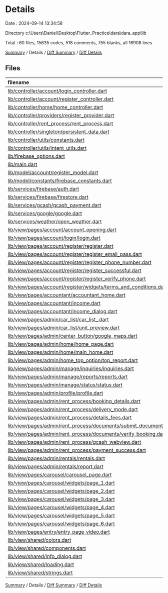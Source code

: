 # Details

Date : 2024-09-14 13:34:58

Directory c:\\Users\\Daniel\\Desktop\\Flutter_Practice\\dara\\dara_app\\lib

Total : 60 files,  15635 codes, 518 comments, 755 blanks, all 16908 lines

[Summary](results.md) / Details / [Diff Summary](diff.md) / [Diff Details](diff-details.md)

## Files
| filename | language | code | comment | blank | total |
| :--- | :--- | ---: | ---: | ---: | ---: |
| [lib/controller/account/login_controller.dart](/lib/controller/account/login_controller.dart) | Dart | 47 | 20 | 4 | 71 |
| [lib/controller/account/register_controller.dart](/lib/controller/account/register_controller.dart) | Dart | 131 | 7 | 10 | 148 |
| [lib/controller/home/home_controller.dart](/lib/controller/home/home_controller.dart) | Dart | 267 | 11 | 20 | 298 |
| [lib/controller/providers/register_provider.dart](/lib/controller/providers/register_provider.dart) | Dart | 42 | 3 | 6 | 51 |
| [lib/controller/rent_process/rent_process.dart](/lib/controller/rent_process/rent_process.dart) | Dart | 143 | 3 | 13 | 159 |
| [lib/controller/singleton/persistent_data.dart](/lib/controller/singleton/persistent_data.dart) | Dart | 24 | 8 | 13 | 45 |
| [lib/controller/utils/constants.dart](/lib/controller/utils/constants.dart) | Dart | 5 | 0 | 0 | 5 |
| [lib/controller/utils/intent_utils.dart](/lib/controller/utils/intent_utils.dart) | Dart | 31 | 2 | 5 | 38 |
| [lib/firebase_options.dart](/lib/firebase_options.dart) | Dart | 53 | 12 | 4 | 69 |
| [lib/main.dart](/lib/main.dart) | Dart | 128 | 18 | 23 | 169 |
| [lib/model/account/register_model.dart](/lib/model/account/register_model.dart) | Dart | 28 | 0 | 2 | 30 |
| [lib/model/constants/firebase_constants.dart](/lib/model/constants/firebase_constants.dart) | Dart | 3 | 0 | 0 | 3 |
| [lib/services/firebase/auth.dart](/lib/services/firebase/auth.dart) | Dart | 64 | 6 | 8 | 78 |
| [lib/services/firebase/firestore.dart](/lib/services/firebase/firestore.dart) | Dart | 14 | 0 | 2 | 16 |
| [lib/services/gcash/gcash_payment.dart](/lib/services/gcash/gcash_payment.dart) | Dart | 57 | 6 | 5 | 68 |
| [lib/services/google/google.dart](/lib/services/google/google.dart) | Dart | 21 | 0 | 5 | 26 |
| [lib/services/weather/open_weather.dart](/lib/services/weather/open_weather.dart) | Dart | 39 | 8 | 8 | 55 |
| [lib/view/pages/account/account_opening.dart](/lib/view/pages/account/account_opening.dart) | Dart | 73 | 7 | 8 | 88 |
| [lib/view/pages/account/login/login.dart](/lib/view/pages/account/login/login.dart) | Dart | 400 | 24 | 22 | 446 |
| [lib/view/pages/account/register/register.dart](/lib/view/pages/account/register/register.dart) | Dart | 352 | 13 | 21 | 386 |
| [lib/view/pages/account/register/register_email_pass.dart](/lib/view/pages/account/register/register_email_pass.dart) | Dart | 164 | 12 | 12 | 188 |
| [lib/view/pages/account/register/register_phone_number.dart](/lib/view/pages/account/register/register_phone_number.dart) | Dart | 155 | 15 | 14 | 184 |
| [lib/view/pages/account/register/register_successful.dart](/lib/view/pages/account/register/register_successful.dart) | Dart | 63 | 5 | 7 | 75 |
| [lib/view/pages/account/register/register_verify_phone.dart](/lib/view/pages/account/register/register_verify_phone.dart) | Dart | 105 | 8 | 9 | 122 |
| [lib/view/pages/account/register/widgets/terms_and_conditions.dart](/lib/view/pages/account/register/widgets/terms_and_conditions.dart) | Dart | 346 | 34 | 36 | 416 |
| [lib/view/pages/accountant/accountant_home.dart](/lib/view/pages/accountant/accountant_home.dart) | Dart | 465 | 5 | 17 | 487 |
| [lib/view/pages/accountant/income.dart](/lib/view/pages/accountant/income.dart) | Dart | 330 | 1 | 16 | 347 |
| [lib/view/pages/accountant/income_dialog.dart](/lib/view/pages/accountant/income_dialog.dart) | Dart | 643 | 20 | 21 | 684 |
| [lib/view/pages/admin/car_list/car_list_.dart](/lib/view/pages/admin/car_list/car_list_.dart) | Dart | 720 | 15 | 24 | 759 |
| [lib/view/pages/admin/car_list/unit_preview.dart](/lib/view/pages/admin/car_list/unit_preview.dart) | Dart | 696 | 28 | 18 | 742 |
| [lib/view/pages/admin/center_button/google_maps.dart](/lib/view/pages/admin/center_button/google_maps.dart) | Dart | 19 | 0 | 3 | 22 |
| [lib/view/pages/admin/home/home_page.dart](/lib/view/pages/admin/home/home_page.dart) | Dart | 160 | 3 | 10 | 173 |
| [lib/view/pages/admin/home/main_home.dart](/lib/view/pages/admin/home/main_home.dart) | Dart | 839 | 18 | 15 | 872 |
| [lib/view/pages/admin/home_top_option/top_report.dart](/lib/view/pages/admin/home_top_option/top_report.dart) | Dart | 419 | 8 | 20 | 447 |
| [lib/view/pages/admin/manage/inquiries/inquiries.dart](/lib/view/pages/admin/manage/inquiries/inquiries.dart) | Dart | 528 | 16 | 23 | 567 |
| [lib/view/pages/admin/manage/reports/reports.dart](/lib/view/pages/admin/manage/reports/reports.dart) | Dart | 1,072 | 29 | 34 | 1,135 |
| [lib/view/pages/admin/manage/status/status.dart](/lib/view/pages/admin/manage/status/status.dart) | Dart | 764 | 11 | 10 | 785 |
| [lib/view/pages/admin/profile/profile.dart](/lib/view/pages/admin/profile/profile.dart) | Dart | 667 | 28 | 30 | 725 |
| [lib/view/pages/admin/rent_process/booking_details.dart](/lib/view/pages/admin/rent_process/booking_details.dart) | Dart | 424 | 5 | 21 | 450 |
| [lib/view/pages/admin/rent_process/delivery_mode.dart](/lib/view/pages/admin/rent_process/delivery_mode.dart) | Dart | 320 | 6 | 9 | 335 |
| [lib/view/pages/admin/rent_process/details_fees.dart](/lib/view/pages/admin/rent_process/details_fees.dart) | Dart | 330 | 3 | 14 | 347 |
| [lib/view/pages/admin/rent_process/documents/submit_documents.dart](/lib/view/pages/admin/rent_process/documents/submit_documents.dart) | Dart | 193 | 1 | 7 | 201 |
| [lib/view/pages/admin/rent_process/documents/verify_booking.dart](/lib/view/pages/admin/rent_process/documents/verify_booking.dart) | Dart | 71 | 1 | 4 | 76 |
| [lib/view/pages/admin/rent_process/gcash_webview.dart](/lib/view/pages/admin/rent_process/gcash_webview.dart) | Dart | 71 | 0 | 4 | 75 |
| [lib/view/pages/admin/rent_process/payment_success.dart](/lib/view/pages/admin/rent_process/payment_success.dart) | Dart | 239 | 2 | 7 | 248 |
| [lib/view/pages/admin/rentals/rentals.dart](/lib/view/pages/admin/rentals/rentals.dart) | Dart | 1,325 | 25 | 40 | 1,390 |
| [lib/view/pages/admin/rentals/report.dart](/lib/view/pages/admin/rentals/report.dart) | Dart | 428 | 8 | 20 | 456 |
| [lib/view/pages/carousel/carousel_page.dart](/lib/view/pages/carousel/carousel_page.dart) | Dart | 12 | 0 | 3 | 15 |
| [lib/view/pages/carousel/widgets/page_1.dart](/lib/view/pages/carousel/widgets/page_1.dart) | Dart | 118 | 2 | 5 | 125 |
| [lib/view/pages/carousel/widgets/page_2.dart](/lib/view/pages/carousel/widgets/page_2.dart) | Dart | 154 | 2 | 5 | 161 |
| [lib/view/pages/carousel/widgets/page_3.dart](/lib/view/pages/carousel/widgets/page_3.dart) | Dart | 154 | 2 | 5 | 161 |
| [lib/view/pages/carousel/widgets/page_4.dart](/lib/view/pages/carousel/widgets/page_4.dart) | Dart | 154 | 2 | 5 | 161 |
| [lib/view/pages/carousel/widgets/page_5.dart](/lib/view/pages/carousel/widgets/page_5.dart) | Dart | 154 | 2 | 5 | 161 |
| [lib/view/pages/carousel/widgets/page_6.dart](/lib/view/pages/carousel/widgets/page_6.dart) | Dart | 154 | 2 | 5 | 161 |
| [lib/view/pages/entry/entry_page_video.dart](/lib/view/pages/entry/entry_page_video.dart) | Dart | 49 | 0 | 10 | 59 |
| [lib/view/shared/colors.dart](/lib/view/shared/colors.dart) | Dart | 31 | 4 | 3 | 38 |
| [lib/view/shared/components.dart](/lib/view/shared/components.dart) | Dart | 255 | 4 | 12 | 271 |
| [lib/view/shared/info_dialog.dart](/lib/view/shared/info_dialog.dart) | Dart | 266 | 3 | 10 | 279 |
| [lib/view/shared/loading.dart](/lib/view/shared/loading.dart) | Dart | 91 | 4 | 7 | 102 |
| [lib/view/shared/strings.dart](/lib/view/shared/strings.dart) | Dart | 565 | 36 | 56 | 657 |

[Summary](results.md) / Details / [Diff Summary](diff.md) / [Diff Details](diff-details.md)